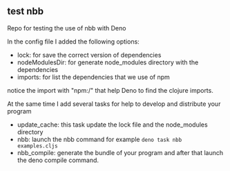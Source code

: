 test nbb
-----

Repo for testing the use of nbb with Deno

In the config file I added the following options:

* lock: for save the correct version of dependencies
* nodeModulesDir: for generate node_modules directory with the dependencies
* imports: for list the dependencies that we use of npm

notice the import with "npm:/" that help Deno to find the clojure imports.

At the same time I add several tasks for help to develop and distribute your program

* update_cache: this task update the lock file and the node_modules directory
* nbb: launch the nbb command for example `deno task nbb examples.cljs`
* nbb_compile: generate the bundle of your program and after that launch the deno compile command.
